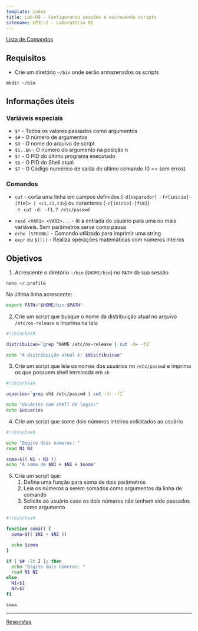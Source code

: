 ```yaml
---
template: index
title: Lab-09 - Configurando sessões e escrevendo scripts
sitename: LPIC-I - Laboratório 01
---
```


[Lista de Comandos](../comandos.md)

## Requisitos

- Crie um diretório `~/bin` onde serão armazenados os scripts

```
mkdir ~/bin
```

## Informações úteis

### Variáveis especiais

- `$*`  - Todos os valores passados como argumentos
- `$#` - O número de argumentos
- `$0`  - O nome do arquivo de script
- `$1..$n` - O número do argumento na posição n
- `$!` - O PID do último programa executado
- `$$` - O PID do Shell atual
- `$?` - O Código numérico de saída do último comando (0 == sem erros)

### Comandos

- `cut` - corta uma linha em campos definidos (`-d[separador] -f<[inicio]-[fim]> | <c1,c2,c3>`) ou caracteres (`-c[inicio]-[fim]`)
    - `cut -d: -f1,7 /etc/passwd`
<!-- - `source <arquivo>` - importa as definições em um arquivo para o shell do script -->
- `read <VAR1> <VAR2>...` - lê a entrada do usuário para uma ou mais variáveis.  Sem parâmetros serve como pausa
- `echo [STRING]` - Comando utilizado para imprimir uma string
- `expr` ou `$(())` - Realiza operações matemáticas com números inteiros

## Objetivos

1. Acrescente o diretório `~/bin` (`$HOME/bin`) no `PATH` da sua sessão

```
nano ~/.profile
```

Na última linha acrescente:


```bash
export PATH="$HOME/bin:$PATH"
```

2. Crie um script que busque o nome da distribuição atual no arquivo `/etc/os-release` e imprima na tela

```bash
#!/bin/bash

distribuicao=`grep ^NAME /etc/os-release | cut -d= -f2`

echo "A distribuição atual é: $distribuicao"

```

3. Crie um script que leia os nomes dos usuários no `/etc/passwd` e imprima os que possuem shell terminada em `sh`

```bash
#!/bin/bash

usuarios=`grep sh$ /etc/passwd | cut -d: -f1`

echo "Usuários com shell de login:"
echo $usuarios

```

4. Crie um script que some dois números inteiros solicitados ao usuário

```bash
#!/bin/bash

echo "Digite dois números: "
read N1 N2

soma=$(( N1 + N2 ))
echo "A soma de $N1 e $N2 é $soma"

```

5. Cria um script que:
    1. Defina uma função para soma de dois parâmetros
    2. Leia os números a serem somados como argumentos da linha de comando
    3. Solicite ao usuário caso os dois números não tenham sido passados como argumento


```bash
#!/bin/bash

function soma() {
  soma=$(( $N1 + $N2 ))

  echo $soma
}

if [ $# -lt 2 ]; then
  echo "Digite dois números: "
  read N1 N2
else
  N1=$1
  N2=$2
fi

soma

```


------------
[Respostas](respostas.md)
